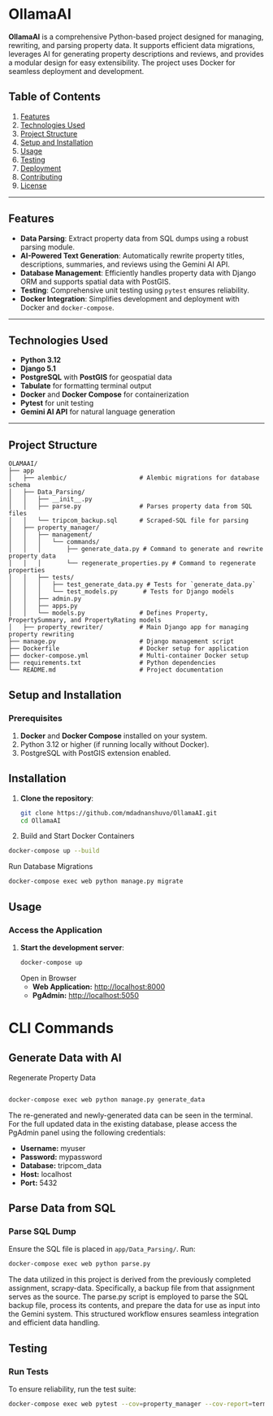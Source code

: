 # OllamaAI

**OllamaAI** is a comprehensive Python-based project designed for managing, rewriting, and parsing property data. It supports efficient data migrations, leverages AI for generating property descriptions and reviews, and provides a modular design for easy extensibility. The project uses Docker for seamless deployment and development.

## Table of Contents

1. [Features](#features)
2. [Technologies Used](#technologies-used)
3. [Project Structure](#project-structure)
4. [Setup and Installation](#setup-and-installation)
5. [Usage](#usage)
6. [Testing](#testing)
7. [Deployment](#deployment)
8. [Contributing](#contributing)
9. [License](#license)

---

## Features

- **Data Parsing**: Extract property data from SQL dumps using a robust parsing module.
- **AI-Powered Text Generation**: Automatically rewrite property titles, descriptions, summaries, and reviews using the Gemini AI API.
- **Database Management**: Efficiently handles property data with Django ORM and supports spatial data with PostGIS.
- **Testing**: Comprehensive unit testing using `pytest` ensures reliability.
- **Docker Integration**: Simplifies development and deployment with Docker and `docker-compose`.

---

## Technologies Used

- **Python 3.12**
- **Django 5.1**
- **PostgreSQL** with **PostGIS** for geospatial data
- **Tabulate** for formatting terminal output
- **Docker** and **Docker Compose** for containerization
- **Pytest** for unit testing
- **Gemini AI API** for natural language generation

---

## Project Structure

```plaintext
OLAMAAI/
├── app
│   ├── alembic/                    # Alembic migrations for database schema
│   ├── Data_Parsing/
│   │   ├── __init__.py
│   │   ├── parse.py                # Parses property data from SQL files
│   │   └── tripcom_backup.sql      # Scraped-SQL file for parsing
│   ├── property_manager/
│   │   ├── management/
│   │   │   └── commands/
│   │   │       ├── generate_data.py # Command to generate and rewrite property data
│   │   │       └── regenerate_properties.py # Command to regenerate properties
│   │   ├── tests/
│   │   │   ├── test_generate_data.py # Tests for `generate_data.py`
│   │   │   └── test_models.py       # Tests for Django models
│   │   ├── admin.py
│   │   ├── apps.py
│   │   └── models.py               # Defines Property, PropertySummary, and PropertyRating models
│   ├── property_rewriter/          # Main Django app for managing property rewriting
├── manage.py                       # Django management script
├── Dockerfile                      # Docker setup for application
├── docker-compose.yml              # Multi-container Docker setup
├── requirements.txt                # Python dependencies
└── README.md                       # Project documentation
```

## Setup and Installation

### Prerequisites

1. **Docker** and **Docker Compose** installed on your system.
2. Python 3.12 or higher (if running locally without Docker).
3. PostgreSQL with PostGIS extension enabled.

## Installation

1. **Clone the repository**:
   ```bash
   git clone https://github.com/mdadnanshuvo/OllamaAI.git
   cd OllamaAI
   ```
 2. Build and Start Docker Containers

 ```bash
 docker-compose up --build
 ```
  Run Database Migrations

  ```bash
  docker-compose exec web python manage.py migrate

  ```
## Usage

### Access the Application

1. **Start the development server**:
   ```bash
   docker-compose up
   ```
   Open in Browser
   - **Web Application:** [http://localhost:8000](http://localhost:8000)
   - **PgAdmin:** [http://localhost:5050](http://localhost:5050)

# CLI Commands

## Generate Data with AI

Regenerate Property Data
```bash

docker-compose exec web python manage.py generate_data
```

The re-generated and newly-generated data can be seen in the terminal. For the full updated data in the existing database, please access the PgAdmin panel using the following credentials:

- **Username:** myuser
- **Password:** mypassword
- **Database:** tripcom_data
- **Host:** localhost
- **Port:** 5432
 


## Parse Data from SQL

### Parse SQL Dump

Ensure the SQL file is placed in `app/Data_Parsing/`. Run:

```bash
docker-compose exec web python parse.py
```

The data utilized in this project is derived from the previously completed assignment, scrapy-data. Specifically, a backup file from that assignment serves as the source. The parse.py script is employed to parse the SQL backup file, process its contents, and prepare the data for use as input into the Gemini system. This structured workflow ensures seamless integration and efficient data handling.


## Testing

### Run Tests
To ensure reliability, run the test suite:

```bash
docker-compose exec web pytest --cov=property_manager --cov-report=term
```




